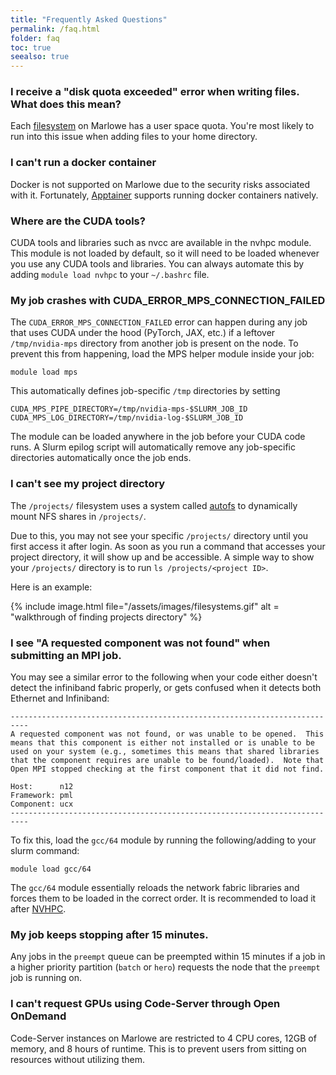 ```yaml
---
title: "Frequently Asked Questions"
permalink: /faq.html
folder: faq
toc: true
seealso: true
---
```


### I receive a "disk quota exceeded" error when writing files. What does this mean?

Each [filesystem](./getting-started/filesystems.md) on Marlowe has a user space quota. You're most likely to run into this issue when adding files to your home directory.

### I can't run a docker container

Docker is not supported on Marlowe due to the security risks associated with it. Fortunately, [Apptainer](./modules/apptainer.md) supports running docker containers natively.

### Where are the CUDA tools?

CUDA tools and libraries such as nvcc are available in the nvhpc module. This module is not loaded by default, so it will need to be loaded whenever you use any CUDA tools and libraries. You can always automate this by adding `module load nvhpc` to your `~/.bashrc` file.

### My job crashes with CUDA_ERROR_MPS_CONNECTION_FAILED

The `CUDA_ERROR_MPS_CONNECTION_FAILED` error can happen during any job that uses CUDA under the hood (PyTorch, JAX, etc.) if a leftover `/tmp/nvidia-mps` directory from another job is present on the node. To prevent this from happening, load the MPS helper module inside your job:
```
module load mps
```
This automatically defines job-specific `/tmp` directories by setting
```
CUDA_MPS_PIPE_DIRECTORY=/tmp/nvidia-mps-$SLURM_JOB_ID
CUDA_MPS_LOG_DIRECTORY=/tmp/nvidia-log-$SLURM_JOB_ID
```

The module can be loaded anywhere in the job before your CUDA code runs. A Slurm epilog script will automatically remove any job-specific directories automatically once the job ends.

### I can't see my project directory

The `/projects/` filesystem uses a system called [autofs](https://www.kernel.org/doc/html/latest/filesystems/autofs.html) to dynamically mount NFS shares in `/projects/`.

Due to this, you may not see your specific `/projects/` directory until you first access it after login. As soon as you run a command that accesses your project directory, it will show up and be accessible. A simple way to show your `/projects/` directory is to run `ls /projects/<project ID>`.

Here is an example:

{% include image.html file="/assets/images/filesystems.gif" alt = "walkthrough of finding projects directory" %}

### I see "A requested component was not found" when submitting an MPI job.

You may see a similar error to the following when your code either doesn't detect the infiniband fabric properly, or gets confused when it detects both Ethernet and Infiniband:

```
--------------------------------------------------------------------------
A requested component was not found, or was unable to be opened.  This
means that this component is either not installed or is unable to be
used on your system (e.g., sometimes this means that shared libraries
that the component requires are unable to be found/loaded).  Note that
Open MPI stopped checking at the first component that it did not find.

Host:      n12
Framework: pml
Component: ucx
--------------------------------------------------------------------------
```

To fix this, load the `gcc/64` module by running the following/adding to your slurm command:

```
module load gcc/64
```

The `gcc/64` module essentially reloads the network fabric libraries and forces them to be loaded in the correct order. It is recommended to load it after [NVHPC](./modules/nvhpc.md).

### My job keeps stopping after 15 minutes.

Any jobs in the `preempt` queue can be preempted within 15 minutes if a job in a higher priority partition (`batch` or `hero`) requests the node that the `preempt` job is running on.

### I can't request GPUs using Code-Server through Open OnDemand

Code-Server instances on Marlowe are restricted to 4 CPU cores, 12GB of memory, and 8 hours of runtime. This is to prevent users from sitting on resources without utilizing them. 